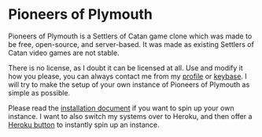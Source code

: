 # Pioneers of Plymouth
Pioneers of Plymouth is a Settlers of Catan game clone which was made to
be free, open-source, and server-based.
It was made as existing Settlers of Catan video games are not stable.

There is no license, as I doubt it can be licensed at all. Use and
modify it how you please, you can always contact me from my
[profile](https://github.com/zbee/) or [keybase](https://keybase.io/zbee).
I will try to make the setup of your own instance of Pioneers of Plymouth
as simple as possible.

Please read the [installation document](INSTALL.md) if you want to spin up your
own instance. I want to also switch my systems over to Heroku, and then offer
a [Heroku button](https://elements.heroku.com/buttons) to instantly spin up an
instance.